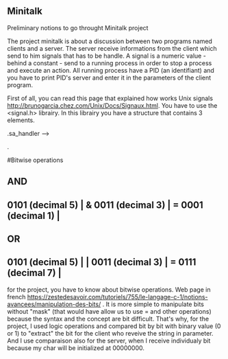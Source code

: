 ## Minitalk
Preliminary notions to go throught Minitalk project

The project minitalk is about a discussion between two programs named clients and a server. The server receive informations from the client which send to him signals that has to be handle. 
A signal is a numeric value - behind a constant - send  to a running process in order to stop a process and execute an action. 
All running process have a PID (an identifiant) and you have to print PID's server and enter it in the parameters of the client program.

First of all, you can read this page that explained how works Unix signals http://brunogarcia.chez.com/Unix/Docs/Signaux.html.
You have to use the <signal.h> librairy. In this librairy you have a structure that contains 3 elements.

.sa_handler --> 

.

#Bitwise operations

AND
----------------------
  0101 (decimal 5)   |
  & 0011 (decimal 3) |
  = 0001 (decimal 1) |
----------------------

OR
----------------------
  0101 (decimal 5)   |
 | 0011 (decimal 3)  |
 = 0111 (decimal 7)  |
----------------------


for the project, you have to know about bitwise operations. Web page in french https://zestedesavoir.com/tutoriels/755/le-langage-c-1/notions-avancees/manipulation-des-bits/ . It is more simple 
to manipulate bits without "mask" (that would have allow us to use = and other operations) because the syntax and the concept are bit difficult. That's why, for the project, I used logic operations and compared bit by bit with binary value (0 or 1) to "extract" the bit
for the client who reveive the string in parameter. And I use comparaison also for the server, when I receive individualy bit because my char will be initialized at 00000000.
